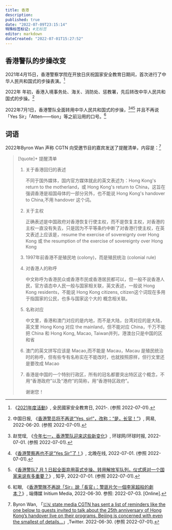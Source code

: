 ```yaml
---
title: 香港
description:
published: true
date: "2022-07-09T23:15:14"
特殊标签标记: #无标签
editor: markdown
dateCreated: "2022-07-01T15:27:52"
---
```


## 香港警队的步操改变

2021年4月15日，香港警察学院在开放日庆祝国家安全教育日期间，首次进行了中华人民共和国式的步操表演。[^event]

[^event]: 《[2021年度活動](https://web.archive.org/web/20220701073015/https://www.nsed.gov.hk/event/)》, 全民國家安全教育日, 2021-. (参照 2022-07-01).

2022年 年初，香港入境事务处、海关、消防处、惩教署，先后转改中华人民共和国式的步操。[^HAAVDL100530SFP3]

[^HAAVDL100530SFP3]: 中国日报, 《[香港警员将不再说“Yes, sir!”，改称：“是，长官！”](https://web.archive.org/web/20220620142653/https://www.163.com/dy/article/HAAVDL100530SFP3.html)》, 网易, 2022-06-20. (参照 2022-07-01).

2022年7月1日，香港警队全面转用中华人民共和国式的步操，[^1ZVKB][^3][^4] 并且不再说「Yes Sir」「Atten——tion」等之前沿用的口号。[^Glbay]

[^1ZVKB]: 赵觉珵, 《[今年七一，香港警队迎来这些新变化](https://archive.ph/1ZVKB "https://china.huanqiu.com/article/48duGCeaaj8")》, 环球网/环球时报, 2022-07-01. (参照 2022-07-01).

[^3]: 《[香港警察再也不说“Yes Sir”了！](https://web.archive.org/web/20220701081058/https://www.takefoto.cn/news/2022/07/01/10111247.shtml)》, 北晚在线, 2022-07-01. (参照 2022-07-01).

[^4]: 《[香港警队7 月 1 日起全面弃用英式步操、转用解放军队列，仪式感对一个国家来说有多重要？](https://web.archive.org/web/20220630081147/https://www.zhihu.com/question/539197542)》, 知乎, 2022-07-01. (参照 2022-07-01).

[^Glbay]: 紅眼, 《[香港警隊不再說「Sir」說「長官」：警匪片欠一個李家超般的劇本？](https://archive.ph/Glbay "https://theinitium.com/article/20220630-cutlure-police-movies-hk/")》, 端傳媒 Initium Media, 2022-06-30. 参照: 2022-07-03. [Online].

## 词语

2022年Byron Wan 声称 CGTN 向受邀节目的嘉宾发送了提醒清单，内容是：[^49427419271]

[^49427419271]: Byron Wan, 「[🇨🇳 state media CGTN has sent a list of reminders like the one below to guests invited to talk about the 25th anniversary of Hong Kong’s handover live on their programs. Beijing is concerned with even the smallest of details…](https://web.archive.org/web/20220630130456/https://twitter.com/Byron_Wan/status/1542494274192715783)」,Twitter. 2022-06-30. (参照 2022-07-01).

> [!quote]+ 提醒清单
>
> 1.  关于香港回归的表述
>
>     不同于国外媒体，国内官方媒体就此的英文表述为：Hong Kong's return to the motherland，或 Hong Kong's return to China，这旨在强调香港是祖国母体的一部分另外，也不能说 Hong Kong's handover to China,不用 handover 这个词。
>
> 2.  关于主权
>
>     正确表述是中国政府对香港恢复行使主权，而不是恢复主权，对香港的主权一直没有失去，只是因为不平等条约中断了对香港行使主权，在英文表述上应该是，resume the exercise of sovereignty over Hong Kong 或 the resumption of the exercise of sovereignty over Hong Kong
>
> 3.  1997年前香港不是殖民地 (colony)，而是殖民统治 (colonial rule)
>
> 4.  对香港人的称呼
>
>     中文称呼为香港民众或香港市民或香港居民都可以，但一般不说香港人民，官方语态中人民一般与国家相关联，英文表述，一般说 Hong Kong residents，不能说 Hong Kong citizens, citizen这个词现在多用于指国家的公民，也多与国家这个大的
>     概念相关联。
>
> 5.  名称对应
>
>     中文里，香港和澳门对应的是内地，而不是大陆，台湾对应的是大陆，英文里 Hong Kong 对应 the mainland，但不能对应 China，千万不能把 China 和 Hong Kong, Macao, Taiwan并列，港澳台只是中国的区和省
>
> 6.  澳门的英文拼写应该是 Macao,而不能是 Macau，Macau 是殖民统治时的称呼，但有些专有名称实在不能改时，也就按照原样，但行文里还是要改成 Macao
>
> 7.  香港是中国的一个特别行政区，所有的冠名都要突出特区这个概念，不用“香港政府”以及“港府”的简称，用“香港特区政府”。
>
>     谢谢您！
